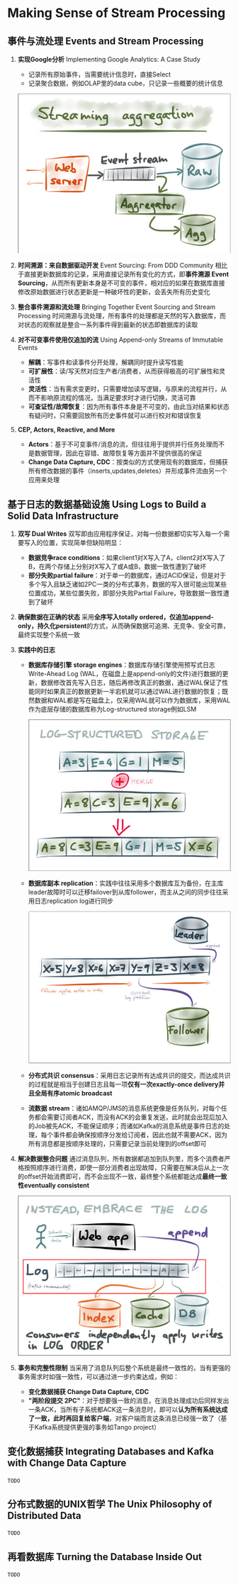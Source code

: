 # Making Sense of Stream Processing

## 事件与流处理 Events and Stream Processing

1. **实现Google分析** Implementing Google Analytics: A Case Study
   - 记录所有原始事件，当需要统计信息时，直接Select
   - 记录聚合数据，例如OLAP里的data cube，只记录一些概要的统计信息

   ![EX1](images/ex1.png)

2. **时间溯源：来自数据驱动开发** Event Sourcing: From DDD Community
   相比于直接更新数据库的记录，采用直接记录所有变化的方式，即**事件溯源 Event Sourcing**，从而所有更新本身是不可变的事件，相对应的如果在数据库直接修改原始数据进行状态更新是一种破坏性的更新，会丢失所有历史变化
3. **整合事件溯源和流处理** Bringing Together Event Sourcing and Stream Processing
   时间溯源与流处理，所有事件的处理都是天然的写入数据库，而对状态的观察就是整合一系列事件得到最新的状态即数据库的读取
4. **对不可变事件使用仅追加的流** Using Append-only Streams of Immutable Events
   - **解耦**：写事件和读事件分开处理，解耦同时提升读写性能
   - **可扩展性**：读/写天然对应生产者/消费者，从而获得极高的可扩展性和灵活性
   - **灵活性**：当有需求变更时，只需要增加读写逻辑，与原来的流程并行，从而不影响原流程的情况，当满足要求时才进行切换，灵活可靠
   - **可查证性/故障恢复**：因为所有事件本身是不可变的，由此当对结果和状态有疑问时，只需要回放所有历史事件就可以进行校对和错误恢复
5. **CEP, Actors, Reactive, and More**
   - **Actors**：基于不可变事件/消息的流，但往往用于提供并行任务处理而不是数据管理，因此在容错、故障恢复等方面并不提供很高的保证
   - **Change Data Capture, CDC**：按类似的方式使用现有的数据库，但捕获所有修改数据的事件（inserts,updates,deletes）并形成事件流由另一个应用来处理

## 基于日志的数据基础设施 Using Logs to Build a Solid Data Infrastructure

1. **双写 Dual Writes**
   双写即由应用程序保证，对每一份数据都切实写入每一个需要写入的位置，实现简单但缺陷明显：
   - **数据竞争race conditions**：如果client1对X写入了A，client2对X写入了B，在两个存储上分别对X写入了或A或B，数据一致性遭到了破坏
   - **部分失败partial failure**：对于单一的数据库，通过ACID保证，但是对于多个写入且缺乏诸如2PC一类的分布式事务，数据的写入很可能出现某些位置成功，某些位置失败，即部分失败Partial Failure，导致数据一致性遭到了破坏
2. **确保数据在正确的状态**
   采用**全序写入totally ordered，仅追加append-only，持久化persistent**的方式，从而确保数据可追溯、无竞争、安全可靠，最终实现整个系统一致
3. **实践中的日志**
   - **数据库存储引擎 storage engines**：数据库存储引擎使用预写式日志Write-Ahead Log (WAL，在磁盘上是append-only的文件)进行数据的更新，数据修改首先写入日志，随后再修改真正的数据，通过WAL保证了性能同时如果真正的数据更新一半宕机就可以通过WAL进行数据的恢复；既然数据和WAL都是写在磁盘上，仅采用WAL就可以作为数据库，采用WAL作为底层存储的数据库称为Log-structured storage例如LSM

     ![EX2](images/ex2.png)

   - **数据库副本 replication**：实践中往往采用多个数据库互为备份，在主库leader故障时可以迁移failover到从库follower，而主从之间的同步往往采用日志replication log进行同步

     ![EX3](images/ex3.png)

   - **分布式共识 consensus**：采用日志记录所有达成共识的提交，而达成共识的过程就是相当于创建日志且每一项**仅有一次exactly-once delivery并且全局有序atomic broadcast**
   - **流数据 stream**：诸如AMQP/JMS的消息系统更像是任务队列，对每个任务都会需要订阅者ACK，而没有ACK的会重复发送，此时就会出现后加入的Job被先ACK，不能保证顺序；而诸如Kafka的消息系统是事件日志的处理，每个事件都会确保按顺序分发给订阅者，因此也就不需要ACK，因为所有消息都是按顺序处理的，只需要记录当前处理到的offset即可
4. **解决数据整合问题**
   通过消息队列，所有数据都追加到队列里，而多个消费者严格按照顺序进行消费，即使一部分消费者出现故障，只需要在解决后从上一次的offset开始消费即可，而不会出现不一致，最终整个系统都能达成**最终一致性eventually consistent**

   ![EX4](images/ex4.png)

5. **事务和完整性限制**
   当采用了消息队列后整个系统是最终一致性的，当有更强的事务需求时如强一致性，可以通过进一步约束达成，例如：
   - **变化数据捕获 Change Data Capture, CDC**
   - **"两阶段提交 2PC"**：对于想要强一致的消息，在消息处理成功后同样发出一条ACK，当所有子系统都ACK这一条消息时，即可以**认为所有系统达成了一致，此时再回复给客户端**，对客户端而言这条消息已经强一致了（基于Kafka系统提供更强的事务如Tango project）

## 变化数据捕获 Integrating Databases and Kafka with Change Data Capture

`TODO`

## 分布式数据的UNIX哲学 The Unix Philosophy of Distributed Data

`TODO`

## 再看数据库 Turning the Database Inside Out

`TODO`
